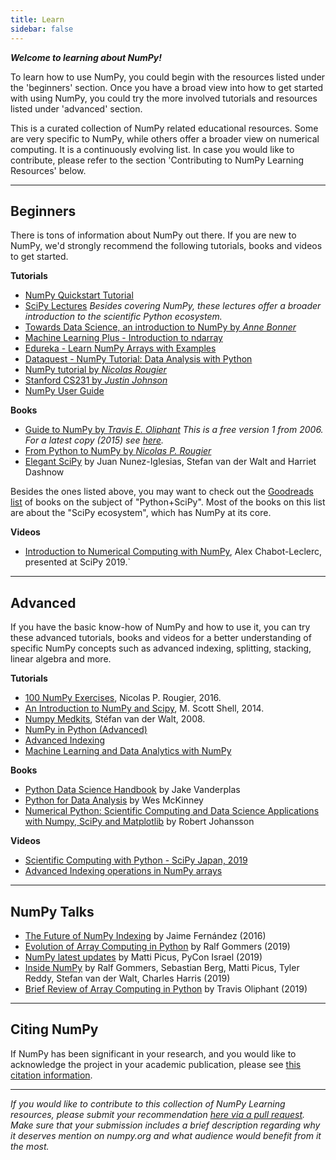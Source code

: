 ```yaml
---
title: Learn
sidebar: false
---
```


***Welcome to learning about NumPy!***

To learn how to use NumPy, you could begin with the resources listed under the 'beginners' section. Once you have a broad view into how to get started with using NumPy, you could try the more involved tutorials and resources listed under 'advanced' section.

This is a curated collection of NumPy related educational resources. Some are very specific to NumPy, while others offer a broader view on numerical computing. It is a continuously evolving list. In case you would like to contribute, please refer to the section 'Contributing to NumPy Learning Resources' below. 
***

## Beginners

There is tons of information about NumPy out there. If you are new to NumPy, we'd strongly recommend the following tutorials, books and videos to get started.

<i class="fad fa-chalkboard"></i> **Tutorials**

* [NumPy Quickstart Tutorial](https://numpy.org/devdocs/user/quickstart.html)
* [SciPy Lectures](https://www.scipy-lectures.org/) *Besides covering NumPy, these lectures offer a broader introduction to the scientific Python ecosystem.*
* [Towards Data Science, an introduction to NumPy by *Anne Bonner*](https://towardsdatascience.com/the-ultimate-beginners-guide-to-numpy-f5a2f99aef54)
* [Machine Learning Plus - Introduction to ndarray](https://www.machinelearningplus.com/python/numpy-tutorial-part1-array-python-examples/)
* [Edureka - Learn NumPy Arrays with Examples ](https://www.edureka.co/blog/python-numpy-tutorial/)
* [Dataquest - NumPy Tutorial: Data Analysis with Python](https://www.dataquest.io/blog/numpy-tutorial-python/)
* [NumPy tutorial by *Nicolas Rougier*](https://github.com/rougier/numpy-tutorial)
* [Stanford CS231 by *Justin Johnson*](http://cs231n.github.io/python-numpy-tutorial/)
* [NumPy User Guide](https://numpy.org/devdocs/user/index.html)

<i class="fas fa-books"></i> **Books**

* [Guide to NumPy by *Travis E. Oliphant*](http://web.mit.edu/dvp/Public/numpybook.pdf) *This is a free version 1 from 2006. For a latest copy (2015) see [here](https://www.barnesandnoble.com/w/guide-to-numpy-travis-e-oliphant-phd/1122853007).*
* [From Python to NumPy by *Nicolas P. Rougier*](https://www.labri.fr/perso/nrougier/from-python-to-numpy/) 
* [Elegant SciPy](https://www.amazon.com/Elegant-SciPy-Art-Scientific-Python/dp/1491922877) by Juan Nunez-Iglesias, Stefan van der Walt and Harriet Dashnow 

Besides the ones listed above, you may want to check out the [Goodreads list](https://www.goodreads.com/shelf/show/python-scipy) of books on the subject of "Python+SciPy". Most of the books on this list are about the "SciPy ecosystem", which has NumPy at its core.

<i class="far fa-file-video"></i> **Videos**

* [Introduction to Numerical Computing with NumPy](http://youtu.be/ZB7BZMhfPgk), Alex Chabot-Leclerc, presented at SciPy 2019.` 

***

## Advanced 

If you have the basic know-how of NumPy and how to use it, you can try these advanced tutorials, books and videos for a better understanding of specific NumPy concepts such as advanced indexing, splitting, stacking, linear algebra and more.

<i class="fad fa-chalkboard"></i> **Tutorials**

* [100 NumPy Exercises](http://www.labri.fr/perso/nrougier/teaching/numpy.100/index.html), Nicolas P. Rougier, 2016.
* [An Introduction to NumPy and Scipy](https://engineering.ucsb.edu/~shell/che210d/numpy.pdf), M. Scott Shell, 2014. 
* [Numpy Medkits](http://mentat.za.net/numpy/numpy_advanced_slides/), Stéfan van der Walt, 2008.
* [NumPy in Python (Advanced)](https://www.geeksforgeeks.org/numpy-python-set-2-advanced/)
* [Advanced Indexing](https://www.tutorialspoint.com/numpy/numpy_advanced_indexing.htm)
* [Machine Learning and Data Analytics with NumPy](https://www.machinelearningplus.com/python/numpy-tutorial-python-part2/)

<i class="fas fa-books"></i> **Books**

* [Python Data Science Handbook](https://www.amazon.com/Python-Data-Science-Handbook-Essential/dp/1491912057) by Jake Vanderplas
* [Python for Data Analysis](https://www.amazon.com/Python-Data-Analysis-Wrangling-IPython/dp/1491957662) by Wes McKinney
* [Numerical Python: Scientific Computing and Data Science Applications with Numpy, SciPy and Matplotlib](https://www.amazon.com/Numerical-Python-Scientific-Applications-Matplotlib/dp/1484242459) by Robert Johansson

<i class="far fa-file-video"></i> **Videos**

* [Scientific Computing with Python - SciPy Japan, 2019](https://www.youtube.com/watch?v=cYugp9IN1-Q)
* [Advanced Indexing operations in NumPy arrays](https://www.youtube.com/watch?v=2WTDrSkQBng) 

***

## NumPy Talks

* [The Future of NumPy Indexing](https://www.youtube.com/watch?v=o0EacbIbf58) by Jaime Fernández (2016)
* [Evolution of Array Computing in Python](https://www.youtube.com/watch?v=HVLPJnvInzM&t=10s) by Ralf Gommers (2019)
* [NumPy latest updates](https://www.youtube.com/watch?v=YFLVQFjRmPY) by Matti Picus, PyCon Israel (2019)
* [Inside NumPy](https://www.youtube.com/watch?v=dBTJD_FDVjU) by Ralf Gommers, Sebastian Berg, Matti Picus, Tyler Reddy, Stefan van der Walt, Charles Harris (2019)
* [Brief Review of Array Computing in Python](https://www.youtube.com/watch?v=f176j2g2eNc) by Travis Oliphant (2019)

***

## Citing NumPy

If NumPy has been significant in your research, and you would like to acknowledge the project in your academic publication, please see [this citation information](/citing-numpy).

***

_If you would like to contribute to this collection of NumPy Learning resources, please submit your recommendation [here via a pull request](https://github.com/numpy/numpy.org/blob/master/content/en/learn.md). Make sure that your submission includes a brief description regarding why it deserves mention on numpy.org and what audience would benefit from it the most._
